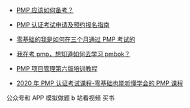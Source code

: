 - [PMP 应该如何备考？](https://www.zhihu.com/question/363128773)
- [PMP 认证考试申请及预约报名指南](https://zhuanlan.zhihu.com/p/48203494)
- [零基础的我是如何在三个月通过 PMP 考试的](https://www.jianshu.com/p/b5c6cb6799f7)
- [我在考 pmp，想知道如何去学习 pmbok？](https://www.zhihu.com/question/21789391)

- [PMP 项目管理第六版培训教程](https://www.bilibili.com/video/BV11E411V7Ei?from=search&seid=6761117522051072653)
- [2020 年 PMP 认证考试课程-零基础也能听懂学会的 PMP 课程](https://www.bilibili.com/video/BV1EJ411y7Ez?from=search&seid=6761117522051072653)

公众号和 APP 模拟做题
b 站看视频
买书
